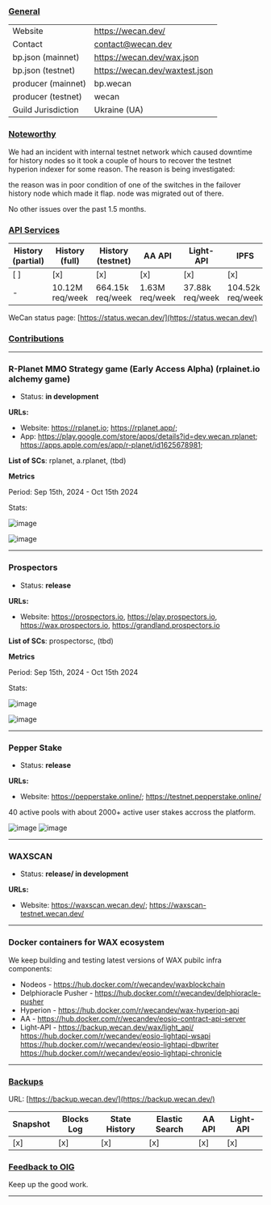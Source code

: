 ### <ins>General</ins>

|  |  |
| --- | --- |
| Website | https://wecan.dev/ |
| Contact | contact@wecan.dev |
| bp.json (mainnet) | https://wecan.dev/wax.json |
| bp.json (testnet) | https://wecan.dev/waxtest.json |
| producer (mainnet) | bp.wecan |
| producer (testnet) | wecan |
| Guild Jurisdiction | Ukraine (UA) |

### <ins>Noteworthy</ins>

We had an incident with internal testnet network which caused downtime for history nodes so it took a couple of hours to recover the testnet hyperion indexer for some reason.
The reason is being investigated:

the reason was in poor condition of one of the switches in the failover history node which made it flap.
node was migrated out of there.

No other issues over the past 1.5 months.

### <ins>API Services</ins>

| History (partial) | History (full) | History (testnet) | AA API | Light-API  | IPFS |
|--------|--------|--------|--------|--------|--------|
| [ ] | [x] | [x] | [x] | [x] | [x] |  [x] |
| - | 10.12M req/week | 664.15k req/week | 1.63M req/week | 37.88k req/week |  104.52k req/week |

WeCan status page: [https://status.wecan.dev/](https://status.wecan.dev/)

### <ins>Contributions</ins>

---

### R-Planet MMO Strategy game (Early Access Alpha) (rplainet.io alchemy game)
* Status: **in development**

**URLs:**
* Website: https://rplanet.io;
           https://rplanet.app/;
* App: https://play.google.com/store/apps/details?id=dev.wecan.rplanet; 
       https://apps.apple.com/es/app/r-planet/id1625678981;

**List of SCs**: rplanet, a.rplanet, (tbd)

**Metrics**

Period: Sep 15th, 2024 - Oct 15th 2024

Stats:

![image](https://gist.github.com/user-attachments/assets/b52cc9f9-43d6-4d71-b872-9671d50f1982)


![image](https://gist.github.com/user-attachments/assets/807162f2-bff8-4177-876a-3e278275bb92)

---

### Prospectors
* Status: **release**

**URLs:**
* Website: https://prospectors.io, 
https://play.prospectors.io, 
https://wax.prospectors.io, 
https://grandland.prospectors.io

**List of SCs**: prospectorsc, (tbd)

**Metrics**

Period: Sep 15th, 2024 - Oct 15th 2024

Stats:

![image](https://gist.github.com/user-attachments/assets/e8b98312-86c8-4abb-9fc8-22e1823374eb)

![image](https://gist.github.com/user-attachments/assets/525afd3a-d19d-48c5-b9fc-b5b3f71f8bca)

---

### Pepper Stake
* Status: **release**

**URLs:**
* Website: https://pepperstake.online/;
https://testnet.pepperstake.online/

40 active pools with about 2000+ active user stakes accross the platform.

![image](https://gist.github.com/user-attachments/assets/7ab9f953-56e5-4797-a4c0-69831d195ba6)
![image](https://gist.github.com/user-attachments/assets/7e2f6895-cb14-491a-985c-e656359dc0e9)

---

### WAXSCAN
* Status: **release/ in development**

**URLs:**
* Website: https://waxscan.wecan.dev/; 
https://waxscan-testnet.wecan.dev/

---

### Docker containers for WAX ecosystem
We keep building and testing latest versions of WAX pubilc infra components:
* Nodeos - https://hub.docker.com/r/wecandev/waxblockchain
* Delphioracle Pusher - https://hub.docker.com/r/wecandev/delphioracle-pusher
* Hyperion - https://hub.docker.com/r/wecandev/wax-hyperion-api
* AA - https://hub.docker.com/r/wecandev/eosio-contract-api-server
* Light-API - https://backup.wecan.dev/wax/light_api/
https://hub.docker.com/r/wecandev/eosio-lightapi-wsapi
https://hub.docker.com/r/wecandev/eosio-lightapi-dbwriter
https://hub.docker.com/r/wecandev/eosio-lightapi-chronicle

---

### <ins>Backups </ins>
URL: [https://backup.wecan.dev/](https://backup.wecan.dev/)

| Snapshot | Blocks Log | State History | Elastic Search | AA API | Light-API |
|--------|--------|--------|--------|--------|-------|
| [x] | [x] | [x] | [x] | [x] | [x] |


### <ins>Feedback to OIG</ins>

Keep up the good work.

----

